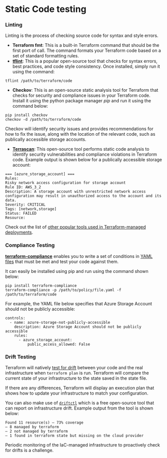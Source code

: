 # Static Code testing

### Linting

Linting is the process of checking source code for syntax and style errors.

* **Terraform fmt**: This is a built-in Terraform command that should be the first port of call. The command formats your Terraform code based on a set of standard formatting rules.
* [**tflint**](https://github.com/terraform-linters/tflint): This is a popular open-source tool that checks for syntax errors, best practices, and code style consistency. Once installed, simply run it using the command:

```hcl
tflint /path/to/terraform/code
```

* **Checkov**: This is an open-source static analysis tool for Terraform that checks for security and compliance issues in your Terraform code. Install it using the python package manager _pip_ and run it using the command below:

```hcl
pip install checkov
checkov -d /path/to/terraform/code
```

Checkov will identify security issues and provides recommendations for how to fix the issue, along with the location of the relevant code, such as publically accessible storage accounts.

* [**Terrascan**](https://github.com/tenable/terrascan): This open-source tool performs static code analysis to identify security vulnerabilities and compliance violations in Terraform code. Example output is shown below for a publically accessible storage account:

```hcl
=== [azure_storage_account] ===
Rules:
Risky network access configuration for storage account
Rule ID: AWS_3_2
Description: A storage account with unrestricted network access configuration may result in unauthorized access to the account and its data.
Severity: CRITICAL
Tags: [network,storage]
Status: FAILED
Resource:
```

Check out the list of [other popular tools used in Terraform-managed deployments](https://spacelift.io/blog/terraform-tools).

### Compliance Testing

[**terraform-compliance**](https://terraform-compliance.com/) enables you to write a set of conditions in [YAML files](https://spacelift.io/blog/yaml) that must be met and test your code against them.

It can easily be installed using pip and run using the command shown below:

```hcl
pip install terraform-compliance
terraform-compliance -p /path/to/policy/file.yaml -f /path/to/terraform/code
```

For example, the YAML file below specifies that Azure Storage Account should not be publicly accessible:

```hcl
controls:
  - name: azure-storage-not-publicly-accessible
    description: Azure Storage Account should not be publicly accessible
    rules:
      - azure_storage_account:
          public_access_allowed: False
```

### Drift Testing

Terraform will natively [test for drift](https://spacelift.io/blog/terraform-drift-detection) between your code and the real infrastructure when `terraform plan` is run. Terraform will compare the current state of your infrastructure to the state saved in the state file.

If there are any differences, Terraform will display an execution plan that shows how to update your infrastructure to match your configuration.

You can also make use of [`driftctl`](https://driftctl.com/) which is a free open-source tool that can report on infrastructure drift. Example output from the tool is shown below:

```hcl
Found 11 resource(s) – 73% coverage
– 8 managed by terraform
– 2 not managed by terraform
– 1 found in terraform state but missing on the cloud provider
```

Periodic monitoring of the IaC-managed infrastructure to proactively check for drifts is a challenge.
